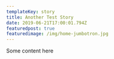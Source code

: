 ```yaml
---
templateKey: story
title: Another Test Story
date: 2019-06-21T17:00:01.794Z
featuredpost: true
featuredimage: /img/home-jumbotron.jpg
---
```

Some content here
